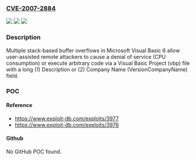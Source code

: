 ### [CVE-2007-2884](https://cve.mitre.org/cgi-bin/cvename.cgi?name=CVE-2007-2884)
![](https://img.shields.io/static/v1?label=Product&message=n%2Fa&color=blue)
![](https://img.shields.io/static/v1?label=Version&message=n%2Fa&color=blue)
![](https://img.shields.io/static/v1?label=Vulnerability&message=n%2Fa&color=brighgreen)

### Description

Multiple stack-based buffer overflows in Microsoft Visual Basic 6 allow user-assisted remote attackers to cause a denial of service (CPU consumption) or execute arbitrary code via a Visual Basic Project (vbp) file with a long (1) Description or (2) Company Name (VersionCompanyName) field.

### POC

#### Reference
- https://www.exploit-db.com/exploits/3977
- https://www.exploit-db.com/exploits/3976

#### Github
No GitHub POC found.

